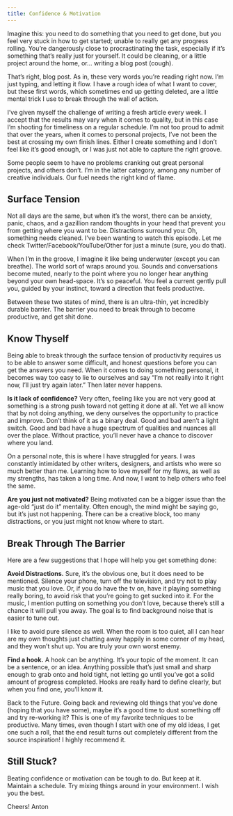```yaml
---
title: Confidence & Motivation
---
```


Imagine this: you need to do something that you need to get done, but you feel very stuck in how to get started; unable to really get any progress rolling. You’re dangerously close to procrastinating the task, especially if it’s something that’s really just for yourself. It could be cleaning, or a little project around the home, or… writing a blog post (cough).

That’s right, blog post. As in, these very words you’re reading right now. I’m just typing, and letting it flow. I have a rough idea of what I want to cover, but these first words, which sometimes end up getting deleted, are a little mental trick I use to break through the wall of action.

I’ve given myself the challenge of writing a fresh article every week. I accept that the results may vary when it comes to quality, but in this case I’m shooting for timeliness on a regular schedule. I’m not too proud to admit that over the years, when it comes to personal projects, I’ve not been the best at crossing my own finish lines. Either I create something and I don’t feel like it’s good enough, or I was just not able to capture the right groove.

Some people seem to have no problems cranking out great personal projects, and others don’t. I’m in the latter category, among any number of creative individuals. Our fuel needs the right kind of flame.

## Surface Tension

Not all days are the same, but when it’s the worst, there can be anxiety, panic, chaos, and a gazillion random thoughts in your head that prevent you from getting where you want to be. Distractions surround you: Oh, something needs cleaned. I’ve been wanting to watch this episode. Let me check Twitter/Facebook/YouTube/Other for just a minute (sure, you do that).

When I’m in the groove, I imagine it like being underwater (except you can breathe). The world sort of wraps around you. Sounds and conversations become muted, nearly to the point where you no longer hear anything beyond your own head-space. It’s so peaceful. You feel a current gently pull you, guided by your instinct, toward a direction that feels productive.

Between these two states of mind, there is an ultra-thin, yet incredibly durable barrier. The barrier you need to break through to become productive, and get shit done.

## Know Thyself

Being able to break through the surface tension of productivity requires us to be able to answer some difficult, and honest questions before you can get the answers you need. When it comes to doing something personal, it becomes way too easy to lie to ourselves and say “I’m not really into it right now, I’ll just try again later.” Then later never happens.

**Is it lack of confidence?** Very often, feeling like you are not very good at something is a strong push toward not getting it done at all. Yet we all know that by not doing anything, we deny ourselves the opportunity to practice and improve. Don’t think of it as a binary deal. Good and bad aren’t a light switch. Good and bad have a huge spectrum of qualities and nuances all over the place. Without practice, you’ll never have a chance to discover where you land.

On a personal note, this is where I have struggled for years. I was constantly intimidated by other writers, designers, and artists who were so much better than me. Learning how to love myself for my flaws, as well as my strengths, has taken a long time. And now, I want to help others who feel the same.

**Are you just not motivated?** Being motivated can be a bigger issue than the age-old “just do it” mentality. Often enough, the mind might be saying go, but it’s just not happening. There can be a creative block, too many distractions, or you just might not know where to start.

## Break Through The Barrier

Here are a few suggestions that I hope will help you get something done:

**Avoid Distractions.** Sure, it’s the obvious one, but it does need to be mentioned. Silence your phone, turn off the television, and try not to play music that you love. Or, if you do have the tv on, have it playing something really boring, to avoid risk that you’re going to get sucked into it. For the music, I mention putting on something you don’t love, because there’s still a chance it will pull you away. The goal is to find background noise that is easier to tune out.

I like to avoid pure silence as well. When the room is too quiet, all I can hear are my own thoughts just chatting away happily in some corner of my head, and they won’t shut up. You are truly your own worst enemy.

**Find a hook.** A hook can be anything. It’s your topic of the moment. It can be a sentence, or an idea. Anything possible that’s just small and sharp enough to grab onto and hold tight, not letting go until you’ve got a solid amount of progress completed. Hooks are really hard to define clearly, but when you find one, you’ll know it.

Back to the Future. Going back and reviewing old things that you’ve done (hoping that you have some), maybe it’s a good time to dust something off and try re-working it? This is one of my favorite techniques to be productive. Many times, even though I start with one of my old ideas, I get one such a roll, that the end result turns out completely different from the source inspiration! I highly recommend it.

## Still Stuck?

Beating confidence or motivation can be tough to do. But keep at it. Maintain a schedule. Try mixing things around in your environment. I wish you the best.

Cheers!
Anton
